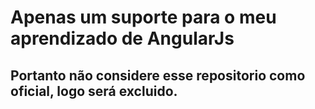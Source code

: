 # Apenas um suporte para o meu aprendizado de AngularJs
## Portanto não considere esse repositorio como oficial, logo será excluido.
